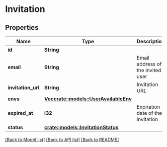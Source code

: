 # Invitation

## Properties

Name | Type | Description | Notes
------------ | ------------- | ------------- | -------------
**id** | **String** |  | 
**email** | **String** | Email address of the invited user | 
**invitation_url** | **String** | Invitation URL | 
**envs** | [**Vec<crate::models::UserAvailableEnv>**](UserAvailableEnv.md) |  | 
**expired_at** | **i32** | Expiration date of the invitation | 
**status** | [**crate::models::InvitationStatus**](InvitationStatus.md) |  | 

[[Back to Model list]](../README.md#documentation-for-models) [[Back to API list]](../README.md#documentation-for-api-endpoints) [[Back to README]](../README.md)


